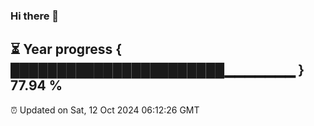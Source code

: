 ### Hi there 👋
⏳ Year progress { ███████████████████████▁▁▁▁▁▁▁ } 77.94 %
---
⏰ Updated on Sat, 12 Oct 2024 06:12:26 GMT

